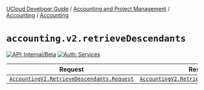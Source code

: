[UCloud Developer Guide](/docs/developer-guide/README.md) / [Accounting and Project Management](/docs/developer-guide/accounting-and-projects/README.md) / [Accounting](/docs/developer-guide/accounting-and-projects/accounting/README.md) / [Accounting](/docs/developer-guide/accounting-and-projects/accounting/allocations.md)

# `accounting.v2.retrieveDescendants`

[![API: Internal/Beta](https://img.shields.io/static/v1?label=API&message=Internal/Beta&color=red&style=flat-square)](/docs/developer-guide/core/api-conventions.md)
[![Auth: Services](https://img.shields.io/static/v1?label=Auth&message=Services&color=informational&style=flat-square)](/docs/developer-guide/core/types.md#role)



| Request | Response | Error |
|---------|----------|-------|
|<code><a href='#accountingv2.retrievedescendants.request'>AccountingV2.RetrieveDescendants.Request</a></code>|<code><a href='#accountingv2.retrievedescendants.response'>AccountingV2.RetrieveDescendants.Response</a></code>|<code><a href='/docs/reference/dk.sdu.cloud.CommonErrorMessage.md'>CommonErrorMessage</a></code>|



